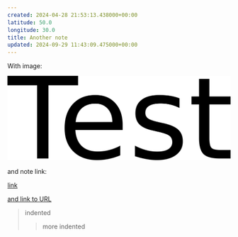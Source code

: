 ```yaml
---
created: 2024-04-28 21:53:13.438000+00:00
latitude: 50.0
longitude: 30.0
title: Another note
updated: 2024-09-29 11:43:09.475000+00:00
---
```


With image:  

![ihl6ec5fb4529ca4343e88a6961db5c2aa7af.png](2940b57b94864d37a3ea4d6462a58c26.png)  

and note link:   

[link](Sample%20note%20with%20completed%20reminder.md)   

[and link to URL](https://www.kicker.de/ "https://www.kicker.de/")   

> indented
> > more indented
